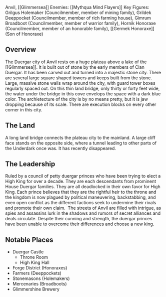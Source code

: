 Anvil, [[Glimmersea]]
Enemies: [[Mythqua Mind Flayers]]
Key Figures: Grilgus Holemaker (Councilmember, member of mining family), Grildek Deeppocket (Councilmember, member of rich farming house), Gimrum Broadboot (Councilmember, member of warrior family), Hornik Honoraxe (Councilmember, member of an honorable family), [[Germek Honoraxe]] (Son of Honoraxe)

## Overview
The Duergar city of Anvil rests on a huge plateau above a lake of the [[Glimmersea]]. It is built out of stone by the early members of Clan Duergar. It has been carved out and turned into a majestic stone city. There are several large square shaped towers and keeps built from the stone. Large, massive stone walls wrap around the city, with guard tower boxes regularly spaced out. On this thin land bridge, only thirty or forty feet wide, the water under the bridge in this cove envelops the space with a dark blue color. The archietecture of the city is by no means pretty, but it is jaw dropping because of its scale. There are execution blocks on every other corner in this city.

## The Land
A long land bridge connects the plateau city to the mainland. A large cliff face stands on the opposite side, where a tunnel leading to other parts of the Underdark once was. It has recently disappeared.

## The Leadership
Ruled by a council of petty duergar princes who have been trying to elect a High King for over a decade. They are each descendants from prominent House Duergar families. They are all deadlocked in their own favor for High King. Each prince believes that they are the rightful heir to the throne and the kingdom is now plagued by political maneuvering, backstabbing, and even open conflict as the different factions seek to undermine their rivals and promote their own claim.  The streets of Anvil are filled with intrigue, as spies and assassins lurk in the shadows and rumors of secret alliances and deals circulate. Despite their cunning and strength, the duergar princes have been unable to overcome their differences and choose a new king.

## Notable Places
- Duergar Castle
	- Throne Room
	- High King Hall
- Forge District (Honoraxes)
- Farmers (Deeppockets)
- Stonemasons (Holemakers)
- Mercenaries (Broadboots)
- Glimmershine Brewery